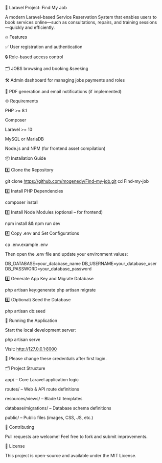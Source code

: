 🚀 Laravel Project: Find My Job

A modern Laravel-based Service Reservation System that enables users to book services online—such as consultations, repairs, and training sessions—quickly and efficiently.

🔥 Features

✅ User registration and authentication

🔒 Role-based access control

🗂️ JOBS browsing and booking &seeking

🛠️ Admin dashboard for managing jobs payments and roles

📄 PDF generation and email notifications (if implemented)

⚙️ Requirements

PHP >= 8.1

Composer

Laravel >= 10

MySQL or MariaDB

Node.js and NPM (for frontend asset compilation)

📦 Installation Guide

1️⃣ Clone the Repository

git clone https://github.com/mogenedy/Find-my-job.git
cd Find-my-job

2️⃣ Install PHP Dependencies

composer install

3️⃣ Install Node Modules (optional – for frontend)

npm install && npm run dev

4️⃣ Copy .env and Set Configurations

cp .env.example .env

Then open the .env file and update your environment values:

DB_DATABASE=your_database_name
DB_USERNAME=your_database_user
DB_PASSWORD=your_database_password

5️⃣ Generate App Key and Migrate Database

php artisan key:generate
php artisan migrate

6️⃣ (Optional) Seed the Database

php artisan db:seed

🚀 Running the Application

Start the local development server:

php artisan serve

Visit: http://127.0.0.1:8000



🔐 Please change these credentials after first login.

🗂️ Project Structure

app/ – Core Laravel application logic

routes/ – Web & API route definitions

resources/views/ – Blade UI templates

database/migrations/ – Database schema definitions

public/ – Public files (images, CSS, JS, etc.)

🤝 Contributing

Pull requests are welcome! Feel free to fork and submit improvements.

📄 License

This project is open-source and available under the MIT License.

